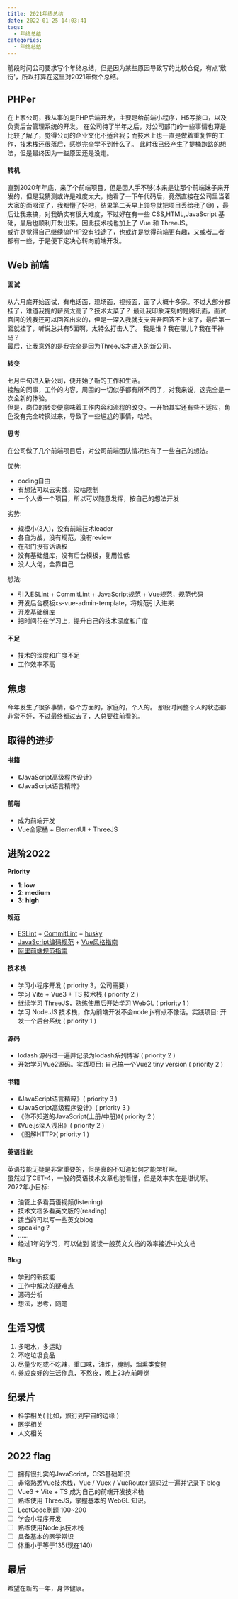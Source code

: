 ```yaml
---
title: 2021年终总结
date: 2022-01-25 14:03:41
tags:
  - 年终总结
categories:
  - 年终总结
---
```



前段时间公司要求写个年终总结，但是因为某些原因导致写的比较仓促，有点'敷衍'，所以打算在这里对2021年做个总结。

## PHPer

在上家公司，我从事的是PHP后端开发，主要是给前端小程序，H5写接口，以及负责后台管理系统的开发。 
在公司待了半年之后，对公司部门的一些事情也算是比较了解了，觉得公司的企业文化不适合我；而技术上也一直是做着重复性的工作，技术栈还很落后，感觉完全学不到什么了。
此时我已经产生了提桶跑路的想法，但是最终因为一些原因还是没走。

#### 转机

直到2020年年底，来了个前端项目，但是因人手不够(本来是让那个前端妹子来开发的，但是我猜测或许是难度太大，她看了一下午代码后，竟然直接在公司里当着大家的面啜泣了，我都懵了好吧，结果第二天早上领导就把项目丢给我了😅)
，最后让我来搞，对我确实有很大难度，不过好在有一些 CSS,HTML,JavaScript 基础，最后也顺利开发出来。因此技术栈也加上了 Vue 和 ThreeJS。  
或许是觉得自己继续搞PHP没有钱途了，也或许是觉得前端更有趣，又或者二者都有一些，于是便下定决心转向前端开发。

## Web 前端

#### 面试

从六月底开始面试，有电话面，现场面，视频面，面了大概十多家。不过大部分都挂了，难道我提的薪资太高了？技术太菜了？ 
最让我印象深刻的是腾讯面，面试官问的浅我还可以回答出来的，但是一深入我就支支吾吾回答不上来了，最后第一面就挂了，听说总共有5面啊，太特么打击人了。
我是谁？我在哪儿？我在干神马？  
最后，让我意外的是我完全是因为ThreeJS才进入的新公司。

#### 转变

七月中旬进入新公司，便开始了新的工作和生活。  
接触的同事，工作的内容，周围的一切似乎都有所不同了，对我来说，这完全是一次全新的体验。  
但是，岗位的转变便意味着工作内容和流程的改变。一开始其实还有些不适应，角色没有完全转换过来，导致了一些尴尬的事情，哈哈。  

#### 思考

在公司做了几个前端项目后，对公司前端团队情况也有了一些自己的想法。

优势: 
+ coding自由
+ 有想法可以去实践，没啥限制
+ 一个人做一个项目，所以可以随意发挥，按自己的想法开发

劣势: 
+ 规模小(3人)，没有前端技术leader
+ 各自为战，没有规范，没有review
+ 在部门没有话语权
+ 没有基础组库，没有后台模板，复用性低
+ 没人大佬，全靠自己

想法:
+ 引入ESLint + CommitLint + JavaScript规范 + Vue规范，规范代码
+ 开发后台模板xs-vue-admin-template，将规范引入进来
+ 开发基础组库
+ 把时间花在学习上，提升自己的技术深度和广度

#### 不足

+ 技术的深度和广度不足
+ 工作效率不高

## 焦虑

今年发生了很多事情，各个方面的，家庭的，个人的。
那段时间整个人的状态都非常不好，不过最终都过去了，人总要往前看的。

## 取得的进步

#### 书籍

+ 《JavaScript高级程序设计》
+ 《JavaScript语言精粹》

#### 前端

+ 成为前端开发
+ Vue全家桶 + ElementUI + ThreeJS

## 进阶2022

**Priority**  
+ **1: low**
+ **2: medium**
+ **3: high**

#### 规范

+ [ESLint](https://cn.eslint.org/) + [CommitLint](https://github.com/conventional-changelog/commitlint) + [husky](https://github.com/typicode/husky)
+ [JavaScript编码规范](https://github.com/airbnb/javascript) + [Vue风格指南](https://cn.vuejs.org/v2/style-guide/)
+ [阿里前端规范指南](https://w3ctim.com/post/1d821dd8.html)

#### 技术栈

+ 学习小程序开发 ( priority 3，公司需要 )
+ 学习 Vite + Vue3 + TS 技术栈 ( priority 2 )
+ 继续学习 ThreeJS，熟练使用后开始学习 WebGL ( priority 1 )
+ 学习 Node.JS 技术栈，作为前端开发不会node.js有点不像话。实践项目: 开发一个后台系统 ( priority 1 )

#### 源码

+ lodash 源码过一遍并记录为lodash系列博客 ( priority 2 )
+ 开始学习Vue2源码。实践项目: 自己搞一个Vue2 tiny version ( priority 2 )

#### 书籍

+ 《JavaScript语言精粹》( priority 3 )
+ 《JavaScript高级程序设计》( priority 3 )
+ 《你不知道的JavaScript(上册/中册)》( priority 2 )
+ 《Vue.js深入浅出》( priority 2 )
+ 《图解HTTP》( priority 1 )

#### 英语技能

英语技能无疑是非常重要的，但是真的不知道如何才能学好啊。  
虽然过了CET-4，一般的英语技术文章也能看懂，但是效率实在是堪忧啊。  
2022年小目标:
+ 油管上多看英语视频(listening)
+ 技术文档多看英文版的(reading)
+ 适当的可以写一些英文blog
+ speaking ?
+ ......
+ 经过1年的学习，可以做到 阅读一般英文文档的效率接近中文文档

#### Blog

+ 学到的新技能
+ 工作中解决的疑难点
+ 源码分析
+ 想法，思考，随笔

## 生活习惯

1. 多喝水，多运动
2. 不吃垃圾食品
3. 尽量少吃或不吃辣，重口味，油炸，腌制，烟熏类食物
4. 养成良好的生活作息，不熬夜，晚上23点前睡觉

## 纪录片

+ 科学相关( 比如，旅行到宇宙的边缘 )
+ 医学相关
+ 人文相关

## 2022 flag

- [ ] 拥有很扎实的JavaScript，CSS基础知识
- [ ] 非常熟悉Vue技术栈，Vue / Vuex / VueRouter 源码过一遍并记录下 blog
- [ ] Vue3 + Vite + TS 成为自己的前端开发技术栈
- [ ] 熟练使用 ThreeJS，掌握基本的 WebGL 知识。
- [ ] LeetCode刷题 100~200
- [ ] 学会小程序开发
- [ ] 熟练使用Node.js技术栈
- [ ] 具备基本的医学常识
- [ ] 体重小于等于135(现在140)

## 最后

希望在新的一年，身体健康。